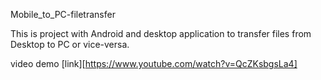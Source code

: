 Mobile_to_PC-filetransfer


This is project with Android and desktop application to transfer files from Desktop to PC or vice-versa.

video demo [link][https://www.youtube.com/watch?v=QcZKsbgsLa4]

